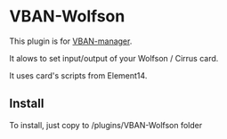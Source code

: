 # VBAN-Wolfson

This plugin is for [VBAN-manager](https://github.com/VBAN-manager/VBAN-Manager).

It alows to set input/output of your Wolfson / Cirrus card.

It uses card's scripts from Element14.

## Install
To install, just copy to /plugins/VBAN-Wolfson folder
